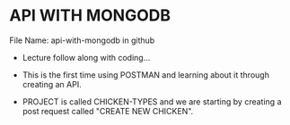 # API WITH MONGODB
File Name: api-with-mongodb in github

- Lecture follow along with coding...

- This is the first time using POSTMAN and learning about it through creating an API.

- PROJECT is called CHICKEN-TYPES and we are starting by creating a post request called "CREATE NEW CHICKEN".